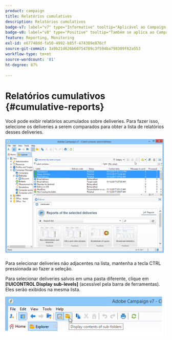 ```yaml
---
product: campaign
title: Relatórios cumulativos
description: Relatórios cumulativos
badge-v7: label="v7" type="Informative" tooltip="Aplicável ao Campaign Classic v7"
badge-v8: label="v8" type="Positive" tooltip="Também se aplica ao Campaign v8"
feature: Reporting, Monitoring
exl-id: e67748dd-fa50-4992-b85f-474389e876cf
source-git-commit: 3a9b21d626b60754789c3f594ba798309f62a553
workflow-type: tm+mt
source-wordcount: '81'
ht-degree: 87%

---
```


# Relatórios cumulativos {#cumulative-reports}



Você pode exibir relatórios acumulados sobre deliveries. Para fazer isso, selecione os deliveries a serem comparados para obter a lista de relatórios desses deliveries.

![](assets/s_ncs_user_report_compare_tab.png)

Para selecionar deliveries não adjacentes na lista, mantenha a tecla CTRL pressionada ao fazer a seleção.

Para selecionar deliveries salvos em uma pasta diferente, clique em **[!UICONTROL Display sub-levels]** (acessível pela barra de ferramentas). Eles serão exibidos na mesma lista.

![](assets/s_ncs_user_display_children_icon.png)
